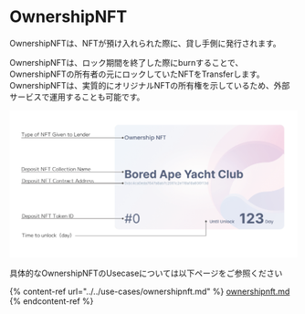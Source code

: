 # OwnershipNFT

OwnershipNFTは、NFTが預け入れられた際に、貸し手側に発行されます。

OwnershipNFTは、ロック期間を終了した際にburnすることで、OwnershipNFTの所有者の元にロックしていたNFTをTransferします。OwnershipNFTは、実質的にオリジナルNFTの所有権を示しているため、外部サービスで運用することも可能です。

![OwnershipNFTについて](../../.gitbook/assets/NFTの説明図-01.png)

具体的なOwnershipNFTのUsecaseについては以下ページをご参照ください

{% content-ref url="../../use-cases/ownershipnft.md" %}
[ownershipnft.md](../../use-cases/ownershipnft.md)
{% endcontent-ref %}
